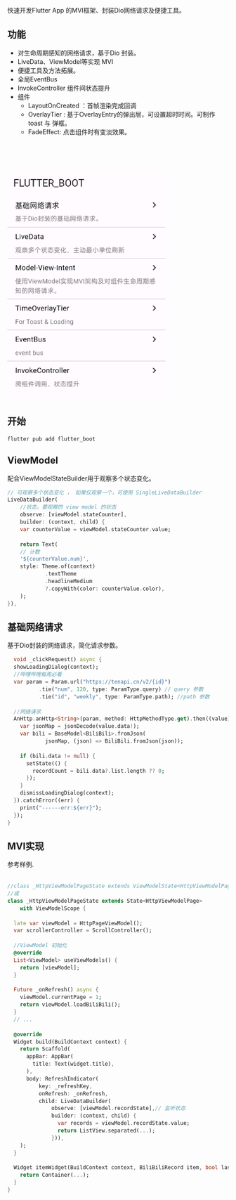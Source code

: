 
快速开发Flutter App 的MVI框架、封装Dio网络请求及便捷工具。

## 功能
* 对生命周期感知的网络请求，基于Dio 封装。
* LiveData、ViewModel等实现 MVI
* 便捷工具及方法拓展。
* 全局EventBus
* InvokeController 组件间状态提升
* 组件
  * LayoutOnCreated ：首帧渲染完成回调
  * OverlayTier : 基于OverlayEntry的弹出层，可设置超时时间。可制作toast 与 弹框。 
  * FadeEffect: 点击组件时有变淡效果。


<br><br><br><br> 
<img src="https://raw.githubusercontent.com/ymex/flutter_boot/main/example/assets/demo_home.png" width="360px">


## 开始

```shell
flutter pub add flutter_boot
```
## ViewModel
配合ViewModelStateBuilder用于观察多个状态变化。

```dart
// 可观察多个状态变化 ， 如果仅观察一个，可使用 SingleLiveDataBuilder
LiveDataBuilder(
    //状态，要观察的 view model 的状态
    observe: [viewModel.stateCounter],
    builder: (context, child) {
    var counterValue = viewModel.stateCounter.value;
    
    return Text(
    // 计数
    '${counterValue.num}',
    style: Theme.of(context)
            .textTheme
            .headlineMedium
            ?.copyWith(color: counterValue.color),
    );
}),
```

## 基础网络请求
基于Dio封装的网络请求，简化请求参数。

```dart
  void _clickRequest() async {
  showLoadingDialog(context);
  //哔哩哔哩每周必看
  var param = Param.url("https://tenapi.cn/v2/{id}")
          .tie("num", 120, type: ParamType.query) // query 参数
          .tie("id", "weekly", type: ParamType.path); //path 参数

  //网络请求
  AnHttp.anHttp<String>(param, method: HttpMethodType.get).then((value) {
    var jsonMap = jsonDecode(value.data!);
    var bili = BaseModel<BiliBili>.fromJson(
            jsonMap, (json) => BiliBili.fromJson(json));

    if (bili.data != null) {
      setState(() {
        recordCount = bili.data?.list.length ?? 0;
      });
    }
    dismissLoadingDialog(context);
  }).catchError((err) {
    print("------err:${err}");
  });
}

```

## MVI实现
参考样例.

```dart

//class _HttpViewModelPageState extends ViewModelState<HttpViewModelPage> { 
//或
class _HttpViewModelPageState extends State<HttpViewModelPage>
    with ViewModelScope {

  late var viewModel = HttpPageViewModel();
  var scrollerController = ScrollController();

  //ViewModel 初始化
  @override
  List<ViewModel> useViewModels() {
    return [viewModel];
  }
  
  Future _onRefresh() async {
    viewModel.currentPage = 1;
    return viewModel.loadBiliBili();
  }
  // ...
  
  @override
  Widget build(BuildContext context) {
    return Scaffold(
      appBar: AppBar(
        title: Text(widget.title),
      ),
      body: RefreshIndicator(
          key: _refreshKey,
          onRefresh: _onRefresh,
          child: LiveDataBuilder(
              observe: [viewModel.recordState],// 监听状态
              builder: (context, child) {
                var records = viewModel.recordState.value;
                return ListView.separated(...);
              })),
    );
  }

  Widget itemWidget(BuildContext context, BiliBiliRecord item, bool last) {
    return Container(...);
  }
}

```

